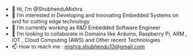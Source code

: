- 👋 Hi, I’m @ShubhenduMishra
- 👀 I’m interested in Developing and Innovating Embedded Systems on and for cutting edge technology
- 🌱 I’m currently working as R&D Embedded Software Engineer
- 💞️ I’m looking to collaborate in Domains like Arduino, Raspberry Pi, ARM , IOT , Cloud Computing (AWS) and Other recent Technologies 
- 📫 How to reach me : mishra.shubhendu13@gmail.com

<!---
ShubhenduMishra-XeM/ShubhenduMishra-XeM is a ✨ special ✨ repository because its `README.md` (this file) appears on your GitHub profile.
You can click the Preview link to take a look at your changes.
--->
